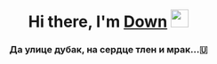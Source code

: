 <h1 align="center">Hi there, I'm <a href="https://daniilshat.ru/" target="_blank">Down</a> 
<img src="https://github.com/blackcater/blackcater/raw/main/images/Hi.gif" height="32"/></h1>
<h3 align="center">Да улице дубак, на сердце тлен и мрак...🇺</h3>
